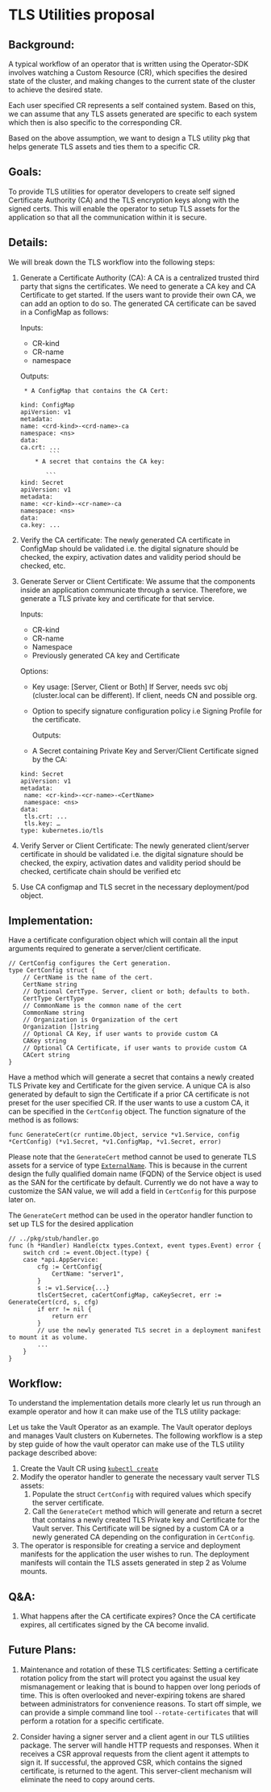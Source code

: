 # TLS Utilities proposal

## Background:

A typical workflow of an operator that is written using the Operator-SDK involves watching a Custom Resource (CR), which specifies the desired state of the cluster, and making changes to the current state of the cluster to achieve the desired state.

Each user specified CR represents a self contained system. Based on this, we can assume that any TLS assets generated are specific to each system which then is also specific to the corresponding CR.

Based on the above assumption, we want to design a TLS utility pkg that helps generate TLS assets and ties them to a specific CR.

## Goals:

To provide TLS utilities for operator developers to create self signed Certificate Authority (CA) and the TLS encryption keys along with the signed certs. This will enable the operator to setup TLS assets for the application so that all the communication within it is secure.

## Details:

We will break down the TLS workflow into the following steps:

1. Generate a Certificate Authority (CA): A CA is a centralized trusted third party that signs the certificates. We need to generate a CA key and CA Certificate to get started. If the users want to provide their own CA, we can add an option to do so. The generated CA certificate can be saved in a ConfigMap as follows:
	
	Inputs:

	* CR-kind
	* CR-name
	* namespace

	Outputs:

        * A ConfigMap that contains the CA Cert:

	```
	kind: ConfigMap
	apiVersion: v1
	metadata:
  	name: <crd-kind>-<crd-name>-ca
  	namespace: <ns>
	data:
  	ca.crt: ...
            ```
        * A secret that contains the CA key:

           ```
 	kind: Secret
 	apiVersion: v1
 	metadata:
  	name: <cr-kind>-<cr-name>-ca
  	namespace: <ns>
 	data:
  	ca.key: ...
	```

2. Verify the CA certificate: The newly generated CA certificate in ConfigMap should be validated i.e. the digital signature should be checked, the expiry, activation dates and validity period should be checked, etc.

3. Generate Server or Client Certificate: We assume that the components inside an application communicate through a service. Therefore, we generate a TLS private key and certificate for that service.

	Inputs:
	
	* CR-kind
	* CR-name
	* Namespace
	* Previously generated CA key and Certificate

	Options:

	* Key usage: [Server, Client or Both] If Server, needs svc obj (cluster.local can be different). If client, needs CN and possible org.
	* Option to specify signature configuration policy i.e Signing Profile for the certificate.

        Outputs:

	* A Secret containing Private Key and Server/Client Certificate signed by the CA:

	```
	kind: Secret
	apiVersion: v1
	metadata:
	 name: <cr-kind>-<cr-name>-<CertName>
	 namespace: <ns>
	data:
	 tls.crt: ...
	 tls.key: …
	type: kubernetes.io/tls
	```

4. Verify Server or Client Certificate: The newly generated client/server certificate in should be validated i.e. the digital signature should be checked, the expiry, activation dates and validity period should be checked, certificate chain should be verified etc


5. Use CA configmap and TLS secret in the necessary deployment/pod object.

## Implementation:

Have a certificate configuration object which will contain all the input arguments required to generate a server/client certificate.

```
// CertConfig configures the Cert generation.
type CertConfig struct {
	// CertName is the name of the cert.
	CertName string
	// Optional CertType. Server, client or both; defaults to both.
	CertType CertType
	// CommonName is the common name of the cert
	CommonName string
	// Organization is Organization of the cert
	Organization []string
	// Optional CA Key, if user wants to provide custom CA
	CAKey string
	// Optional CA Certificate, if user wants to provide custom CA
	CACert string
}
```

Have a method which will generate a secret that contains a newly created TLS Private key and Certificate for the given service. A unique CA is also generated by default to sign the Certificate if a prior CA certificate is not preset for the user specified CR. If the user wants to use a custom CA, it can be specified in the `CertConfig` object. The function signature of the method is as follows:

```
func GenerateCert(cr runtime.Object, service *v1.Service, config *CertConfig) (*v1.Secret, *v1.ConfigMap, *v1.Secret, error)

```

Please note that the `GenerateCert` method cannot be used to generate TLS assets for a service of type [`ExternalName`](https://kubernetes.io/docs/concepts/services-networking/service/#externalname). This is because in the current design the fully qualified domain name (FQDN) of the Service object is used as the SAN for the certificate by default. Currently we do not have a way to customize the SAN value, we will add a field in `CertConfig` for this purpose later on. 

The `GenerateCert` method can be used in the operator handler function to set up TLS for the desired application

```
// ../pkg/stub/handler.go
func (h *Handler) Handle(ctx types.Context, event types.Event) error {
	switch crd := event.Object.(type) {
	case *api.AppService:
		cfg := CertConfig{
			CertName: "server1",
		}
		s := v1.Service{...}
		tlsCertSecret, caCertConfigMap, caKeySecret, err := GenerateCert(crd, s, cfg)
		if err != nil {
			return err
		}
		// use the newly generated TLS secret in a deployment manifest to mount it as volume.
		...
	}
}
```
## Workflow:

To understand the implementation details more clearly let us run through an example operator and how it can make use of the TLS utility package:

Let us take the Vault Operator as an example. The Vault operator deploys and manages Vault clusters on Kubernetes. The following workflow is a step by step guide of how the vault operator can make use of the TLS utility package described above:

1. Create the Vault CR using [`kubectl create`](https://github.com/coreos/vault-operator/blob/master/example/vault_crd.yaml)
2. Modify the operator handler to generate the necessary vault server TLS assets:
	1. Populate the struct `CertConfig` with required values which specify the server certificate.
	2. Call the `GenerateCert` method which will generate and return a secret that contains a newly created TLS Private key and Certificate for the Vault server. This Certificate will be signed by a custom CA or a newly generated CA depending on the configuration in `CertConfig`.
3. The operator is responsible for creating a service and deployment manifests for the application the user wishes to run. The deployment manifests will contain the TLS assets generated in step 2 as Volume mounts.

## Q&A:

1. What happens after the CA certificate expires?
   Once the CA certificate expires, all certificates signed by the CA become invalid.

## Future Plans:

1. Maintenance and rotation of these TLS certificates: Setting a certificate rotation policy from the start will protect you against the usual key mismanagement or leaking that is bound to happen over long periods of time. This is often overlooked and never-expiring tokens are shared between administrators for convenience reasons. To start off simple, we can provide a simple command line tool `--rotate-certificates` that will perform a rotation for a specific certificate.

2. Consider having a signer server and a client agent in our TLS utilities package. The server will handle HTTP requests and responses. When it receives a CSR approval requests from the client agent it attempts to sign it. If successful, the approved CSR, which contains the signed certificate, is returned to the agent. This server-client mechanism will eliminate the need to copy around certs.
